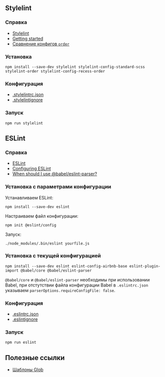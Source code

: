 ## Stylelint

### Справка

* [Stylelint](https://www.npmjs.com/package/stylelint)
* [Getting started](https://github.com/stylelint/stylelint/blob/HEAD/docs/user-guide/get-started.md)
* [Сравнение конфигов `order`](https://www.npmtrends.com/stylelint-config-idiomatic-order-vs-stylelint-config-property-sort-order-smacss-vs-stylelint-config-recess-order-vs-stylelint-config-rational-order)

### Установка

`npm install --save-dev stylelint stylelint-config-standard-scss stylelint-order stylelint-config-recess-order`

### Конфигурация

* [.stylelintrc.json](.stylelintrc.json)
* [.stylelintignore](.stylelintignore)

### Запуск

`npm run stylelint`

## ESLint

### Справка

* [ESLint](https://www.npmjs.com/package/eslint)
* [Configuring ESLint](https://eslint.org/docs/user-guide/configuring/)
* [When should I use @babel/eslint-parser?](https://www.npmjs.com/package/@babel/eslint-parser)

### Установка с параметрами конфигурации

Устанавливаем ESLint:

`npm install --save-dev eslint`

Настраиваем файл конфигурации:

`npm init @eslint/config`

Запуск:

`./node_modules/.bin/eslint yourfile.js`

### Установка с текущей конфигурацией

`npm install --save-dev eslint eslint-config-airbnb-base eslint-plugin-import @babel/core @babel/eslint-parser`

`@babel/core` и `@babel/eslint-parser` необходимы при использовании Babel, при отстутствии файла конфигурации Babel
в `.eslintrc.json` указываем `parserOptions.requireConfigFile: false`.

### Конфигурация

* [.eslintrc.json](.eslintrc.json)
* [.eslintignore](.eslintignore)

### Запуск

`npm run eslint`

## Полезные ссылки

* [Шаблоны Glob](https://github.com/isaacs/node-glob#glob-primer)
